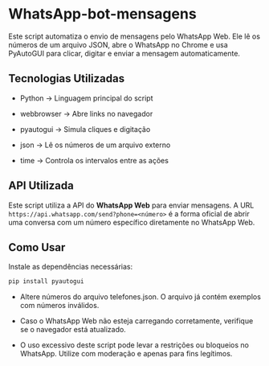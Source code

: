 # WhatsApp-bot-mensagens
Este script automatiza o envio de mensagens pelo WhatsApp Web. Ele lê os números de um arquivo JSON, abre o WhatsApp no Chrome e usa PyAutoGUI para clicar, digitar e enviar a mensagem automaticamente.


## Tecnologias Utilizadas  
- Python  → Linguagem principal do script  

- webbrowser → Abre links no navegador  

- pyautogui → Simula cliques e digitação  

- json → Lê os números de um arquivo externo 

- time → Controla os intervalos entre as ações  

## API Utilizada  
Este script utiliza a API do **WhatsApp Web** para enviar mensagens. A URL `https://api.whatsapp.com/send?phone=<número>` é a forma oficial de abrir uma conversa com um número específico diretamente no WhatsApp Web.  

## Como Usar  
Instale as dependências necessárias:  
   ```bash
   pip install pyautogui

   ``` 
- Altere números do arquivo telefones.json. O arquivo já contém exemplos com números inválidos.

- Caso o WhatsApp Web não esteja carregando corretamente, verifique se o navegador está atualizado.

- O uso excessivo deste script pode levar a restrições ou bloqueios no WhatsApp. Utilize com moderação e apenas para fins legítimos.